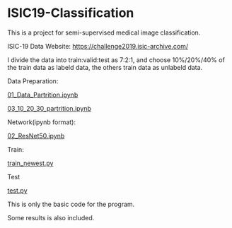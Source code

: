 # ISIC19-Classification

This is a project for semi-supervised medical image classification.

ISIC-19 Data Website: https://challenge2019.isic-archive.com/

I divide the data into train:valid:test as 7:2:1, and choose 10%/20%/40% of the train data as labeld data, the others train data as unlabeld data.

Data Preparation:

[01_Data_Partrition.ipynb](https://github.com/yyyujintang/ISIC19-Classification/blob/main/01_Data_Partrition.ipynb)

[03_10_20_30_partrition.ipynb](https://github.com/yyyujintang/ISIC19-Classification/blob/main/03_10_20_30_partrition.ipynb)

Network(ipynb format):

[02_ResNet50.ipynb](https://github.com/yyyujintang/ISIC19-Classification/blob/main/02_ResNet50.ipynb)

Train:

[train_newest.py](https://github.com/yyyujintang/ISIC19-Classification/blob/main/train_newest.py)

Test

[test.py](https://github.com/yyyujintang/ISIC19-Classification/blob/main/test.py)

This is only the basic code for the program.

Some results is also included.
